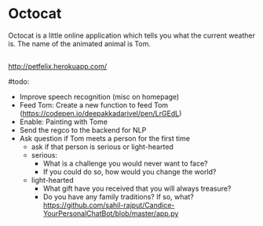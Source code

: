 # Octocat

Octocat is a little online application which tells you what the current weather is. The name of the animated animal is Tom.



## 

http://petfelix.herokuapp.com/

#todo:
* Improve speech recognition (misc on homepage) 
* Feed Tom: Create a new function to feed Tom (https://codepen.io/deepakkadarivel/pen/LrGEdL) 
* Enable: Painting with Tome
* Send the regco to the backend for NLP
* Ask question if Tom meets a person for the first time
    * ask if that person is serious or light-hearted
    * serious:
        * What is a challenge you would never want to face?
        * If you could do so, how would you change the world?
    * light-hearted
        *  What gift have you received that you will always treasure?
        *  Do you have any family traditions? If so, what?    
https://github.com/sahil-rajput/Candice-YourPersonalChatBot/blob/master/app.py

